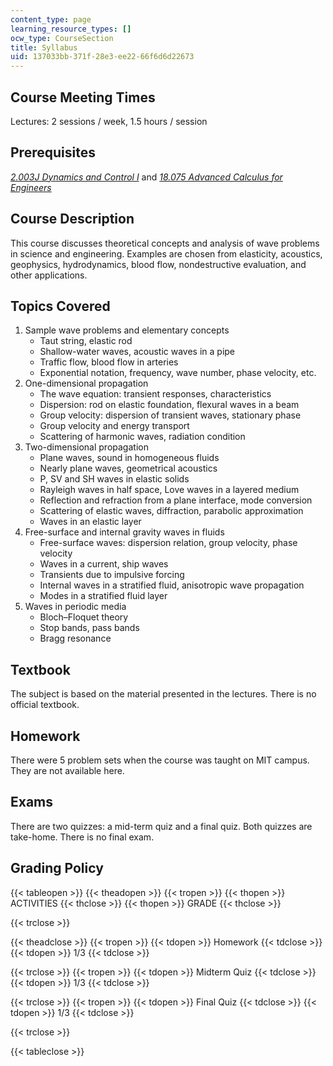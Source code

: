 ```yaml
---
content_type: page
learning_resource_types: []
ocw_type: CourseSection
title: Syllabus
uid: 137033bb-371f-28e3-ee22-66f6d6d22673
---
```


Course Meeting Times
--------------------

Lectures: 2 sessions / week, 1.5 hours / session

Prerequisites
-------------

_[2.003J Dynamics and Control I](/courses/2-003j-dynamics-and-control-i-fall-2007)_ and _[18.075 Advanced Calculus for Engineers](/courses/18-075-advanced-calculus-for-engineers-fall-2004)_

Course Description
------------------

This course discusses theoretical concepts and analysis of wave problems in science and engineering. Examples are chosen from elasticity, acoustics, geophysics, hydrodynamics, blood flow, nondestructive evaluation, and other applications.

Topics Covered
--------------

1.  Sample wave problems and elementary concepts
    *   Taut string, elastic rod
    *   Shallow-water waves, acoustic waves in a pipe
    *   Traffic flow, blood flow in arteries
    *   Exponential notation, frequency, wave number, phase velocity, etc.
2.  One-dimensional propagation
    *   The wave equation: transient responses, characteristics
    *   Dispersion: rod on elastic foundation, flexural waves in a beam
    *   Group velocity: dispersion of transient waves, stationary phase
    *   Group velocity and energy transport
    *   Scattering of harmonic waves, radiation condition
3.  Two-dimensional propagation
    *   Plane waves, sound in homogeneous fluids
    *   Nearly plane waves, geometrical acoustics
    *   P, SV and SH waves in elastic solids
    *   Rayleigh waves in half space, Love waves in a layered medium
    *   Reflection and refraction from a plane interface, mode conversion
    *   Scattering of elastic waves, diffraction, parabolic approximation
    *   Waves in an elastic layer
4.  Free-surface and internal gravity waves in fluids
    *   Free-surface waves: dispersion relation, group velocity, phase velocity
    *   Waves in a current, ship waves
    *   Transients due to impulsive forcing
    *   Internal waves in a stratified fluid, anisotropic wave propagation
    *   Modes in a stratified fluid layer
5.  Waves in periodic media
    *   Bloch–Floquet theory
    *   Stop bands, pass bands
    *   Bragg resonance

Textbook
--------

The subject is based on the material presented in the lectures. There is no official textbook.

Homework
--------

There were 5 problem sets when the course was taught on MIT campus. They are not available here.

Exams
-----

There are two quizzes: a mid-term quiz and a final quiz. Both quizzes are take-home. There is no final exam.

Grading Policy
--------------

{{< tableopen >}}
{{< theadopen >}}
{{< tropen >}}
{{< thopen >}}
ACTIVITIES
{{< thclose >}}
{{< thopen >}}
GRADE
{{< thclose >}}

{{< trclose >}}

{{< theadclose >}}
{{< tropen >}}
{{< tdopen >}}
Homework
{{< tdclose >}}
{{< tdopen >}}
1/3
{{< tdclose >}}

{{< trclose >}}
{{< tropen >}}
{{< tdopen >}}
Midterm Quiz
{{< tdclose >}}
{{< tdopen >}}
1/3
{{< tdclose >}}

{{< trclose >}}
{{< tropen >}}
{{< tdopen >}}
Final Quiz
{{< tdclose >}}
{{< tdopen >}}
1/3
{{< tdclose >}}

{{< trclose >}}

{{< tableclose >}}